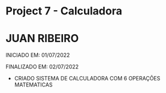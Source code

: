 # Project 7 - Calculadora



# JUAN RIBEIRO



INICIADO EM: 01/07/2022

FINALIZADO EM: 02/07/2022



- CRIADO SISTEMA DE CALCULADORA COM 6 OPERAÇÕES MATEMATICAS
